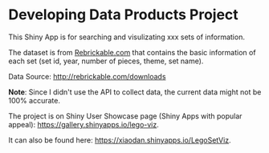 Developing Data Products Project
================================

This Shiny App is for searching and visulizating xxx sets of information.

The dataset is from [Rebrickable.com](http://rebrickable.com/) that contains the basic information of each set (set id, year, number of pieces, theme, set name).  

Data Source: http://rebrickable.com/downloads  

**Note**: Since I didn't use the API to collect data, the current data might not be 100% accurate.  

The project is on Shiny User Showcase page (Shiny Apps with popular appeal): https://gallery.shinyapps.io/lego-viz.

It can also be found here: https://xiaodan.shinyapps.io/LegoSetViz.


